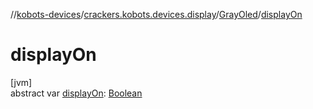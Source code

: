 //[kobots-devices](../../../index.md)/[crackers.kobots.devices.display](../index.md)/[GrayOled](index.md)/[displayOn](display-on.md)

# displayOn

[jvm]\
abstract var [displayOn](display-on.md): [Boolean](https://kotlinlang.org/api/latest/jvm/stdlib/kotlin/-boolean/index.html)
